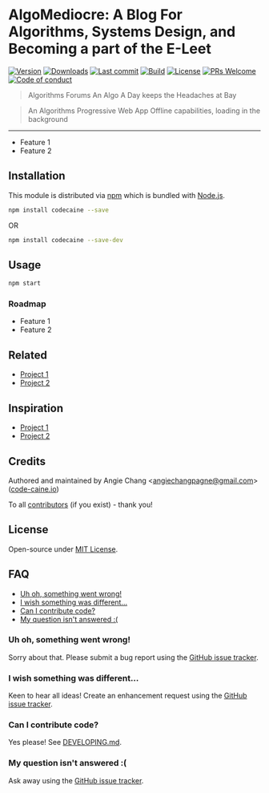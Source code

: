 # AlgoMediocre: A Blog For Algorithms, Systems Design, and Becoming a part of the E-Leet
[![Version](https://img.shields.io/npm/v/CodeCaine.svg?style=flat-square)](https://www.npmjs.com/package/CodeCaine?activeTab=versions) [![Downloads](https://img.shields.io/npm/dt/CodeCaine.svg?style=flat-square)](https://www.npmjs.com/package/CodeCaine) [![Last commit](https://img.shields.io/github/last-commit/angiechangpagne/CodeCaine.svg?style=flat-square)](https://github.com/angiechangpagne/CodeCaine/graphs/commit-activity) [![Build](https://img.shields.io/circleci/project/github/angiechangpagne/CodeCaine/master.svg?style=flat-square)](https://circleci.com/gh/angiechangpagne/CodeCaine) [![License](https://img.shields.io/github/license/angiechangpagne/CodeCaine.svg?style=flat-square)](https://github.com/angiechangpagne/CodeCaine/blob/master/LICENSE) [![PRs Welcome](https://img.shields.io/badge/PRs-welcome-brightgreen.svg?style=flat-square)](https://github.com/angiechangpagne/CodeCaine#can-i-contribute-code) [![Code of conduct](https://img.shields.io/badge/code%20of-conduct-ff69b4.svg?style=flat-square)](https://github.com/angiechangpagne/CodeCaine/blob/master/CODE_OF_CONDUCT.md)

> Algorithms Forums
An Algo A Day keeps the Headaches at Bay



>An Algorithms Progressive Web App
> Offline capabilities, loading in the background

---

- Feature 1
- Feature 2

## Installation

This module is distributed via [npm](https://www.npmjs.com/) which is bundled with [Node.js](https://nodejs.org).

```bash
npm install codecaine --save
```

OR

```bash
npm install codecaine --save-dev
```

## Usage

```bash
npm start
```

### Roadmap

- Feature 1
- Feature 2

## Related

- [Project 1](https://example.com)
- [Project 2](https://example.com)

## Inspiration

- [Project 1](https://example.com)
- [Project 2](https://example.com)

## Credits

Authored and maintained by Angie Chang <[angiechangpagne@gmail.com](mailto:angiechangpagne@gmail.com)> ([code-caine.io](https://code-caine.io))

To all [contributors](https://github.com/angiechangpagne/AlgoMediocre/graphs/contributors) (if you exist) - thank you!

## License

Open-source under [MIT License](https://github.com/CelestialDevelopment/AlgoMediocre/blob/master/LICENSE).

## FAQ

<!-- START doctoc generated TOC please keep comment here to allow auto update -->
<!-- DON'T EDIT THIS SECTION, INSTEAD RE-RUN doctoc TO UPDATE -->


- [Uh oh, something went wrong!](#uh-oh-something-went-wrong)
- [I wish something was different…](#i-wish-something-was-different)
- [Can I contribute code?](#can-i-contribute-code)
- [My question isn't answered :(](#my-question-isnt-answered-)

<!-- END doctoc generated TOC please keep comment here to allow auto update -->

### Uh oh, something went wrong!

Sorry about that. Please submit a bug report using the [GitHub issue tracker](https://github.com/CelestialDevelopment/AlgoMediocre/issues).

### I wish something was different…

Keen to hear all ideas! Create an enhancement request using the [GitHub issue tracker](https://github.com/CelestialDevelopment/AlgoMediocre/issues).

### Can I contribute code?

Yes please! See [DEVELOPING.md](./DEVELOPING.md).

### My question isn't answered :(

Ask away using the [GitHub issue tracker](https://github.com/CelestialDevelopment/AlgoMediocre/issues).

